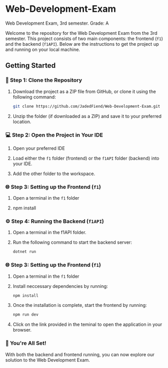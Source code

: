 # Web-Development-Exam
Web Development Exam, 3rd semester. Grade: A

Welcome to the repository for the Web Development Exam from the 3rd semester. This project consists of two main components: the frontend (`f1`) and the backend (`f1API`). Below are the instructions to get the project up and running on your local machine.

## Getting Started

### 🚀 Step 1: Clone the Repository
1. Download the project as a ZIP file from GitHub, or clone it using the following command:
   ```bash
   git clone https://github.com/JadedFiend/Web-Development-Exam.git

2. Unzip the folder (if downloaded as a ZIP) and save it to your preferred location.


### 💻 Step 2: Open the Project in Your IDE
1. Open your preferred IDE

2. Load either the `f1` folder (frontend) or the `f1API` folder (backend) into your IDE.

3. Add the other folder to the workspace.


### 🌐 Step 3: Setting up the Frontend (`f1`)
1. Open a terminal in the `f1` folder
   
3.  npm install


### ⚙️ Step 4: Running the Backend (`f1API`)
1. Open a terminal in the f1API folder.

2. Run the following command to start the backend server:
   ```bash
   dotnet run


### 🌐 Step 3: Setting up the Frontend (`f1`)
1. Open a terminal in the `f1` folder
  
2.  Install neccessary dependencies by running:
    ```bash
    npm install

3. Once the installation is complete, start the frontend by running:
   ```bash
   npm run dev

4. Click on the link provided in the teminal to open the application in your browser.


### 🎉 You're All Set!

With both the backend and frontend running, you can now explore our solution to the Web Development Exam.

